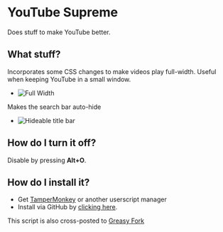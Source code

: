 # YouTube Supreme

Does stuff to make YouTube better.

## What stuff?

Incorporates some CSS changes to make videos play full-width. Useful when keeping YouTube in a small window.

- ![Full Width](http://i.imgur.com/jwr2ZMN.png)

Makes the search bar auto-hide

- ![Hideable title bar](http://i.imgur.com/nKo4RBj.gif)

## How do I turn it off?

Disable by pressing **Alt+O**.

## How do I install it?

- Get [TamperMonkey](https://tampermonkey.net/) or another userscript manager
- Install via GitHub by [clicking here](https://raw.githubusercontent.com/skoshy/YoutubeSupreme/master/userscript.user.js).

This script is also cross-posted to [Greasy Fork](https://greasyfork.org/en/scripts/21012-youtube-supreme)